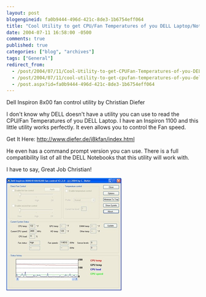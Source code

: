 ```yaml
---
layout: post
blogengineid: fa0b9444-496d-421c-8de3-1b6754eff064
title: "Cool Utility to get CPU/Fan Temperatures of you DELL Laptop/Notebook"
date: 2004-07-11 16:58:00 -0500
comments: true
published: true
categories: ["blog", "archives"]
tags: ["General"]
redirect_from: 
  - /post/2004/07/11/Cool-Utility-to-get-CPUFan-Temperatures-of-you-DELL-LaptopNotebook
  - /post/2004/07/11/cool-utility-to-get-cpufan-temperatures-of-you-dell-laptopnotebook
  - /post.aspx?id=fa0b9444-496d-421c-8de3-1b6754eff064
---
```

<!-- more -->


Dell Inspiron 8x00 fan control utility by Christian Diefer



I don&#39;t know why DELL doesn&#39;t have a utility you can use to read the CPU/Fan Temperatures of you DELL Laptop. I have an Inspiron 1100 and this little utility works perfectly. It even allows you to control the Fan speed.



Get It Here: <a href="http://www.diefer.de/i8kfan/index.html">http://www.diefer.de/i8kfan/index.html</a>



He even has a command prompt version you can use. There is a full compatibility list of all the DELL Notebooks that this utility will work with.



I have to say, Great Job Christian!

<img src="/images/posts/I8kfanGUI.jpg" alt="" />

